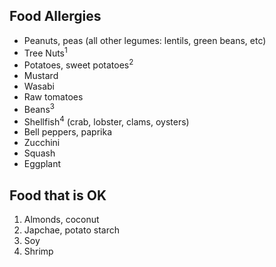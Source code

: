 ## Food Allergies

- Peanuts, peas (all other legumes: lentils, green beans, etc)
- Tree Nuts<sup>1</sup>
- Potatoes, sweet potatoes<sup>2</sup>
- Mustard
- Wasabi
- Raw tomatoes
- Beans<sup>3</sup>
- Shellfish<sup>4</sup> (crab, lobster, clams, oysters)
- Bell peppers, paprika
- Zucchini
- Squash
- Eggplant

## Food that is OK

1. Almonds, coconut
2. Japchae, potato starch
3. Soy
4. Shrimp
